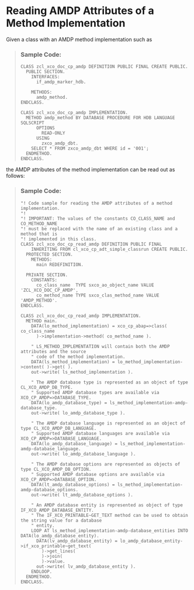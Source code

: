 <!-- loiof7026832be0a4e49847ddb53a902ff1c -->

# Reading AMDP Attributes of a Method Implementation

Given a class with an AMDP method implementation such as

> ### Sample Code:  
> ```abap
> CLASS zcl_xco_doc_cp_amdp DEFINITION PUBLIC FINAL CREATE PUBLIC.
>   PUBLIC SECTION.
>     INTERFACES:
>       if_amdp_marker_hdb.
>  
>     METHODS:
>       amdp_method.
> ENDCLASS.
>  
> CLASS zcl_xco_doc_cp_amdp IMPLEMENTATION.
>   METHOD amdp_method BY DATABASE PROCEDURE FOR HDB LANGUAGE SQLSCRIPT
>       OPTIONS
>         READ-ONLY
>       USING
>         zxco_amdp_dbt.
>     SELECT * FROM zxco_amdp_dbt WHERE id = '001';
>   ENDMETHOD.
> ENDCLASS.
> ```

the AMDP attributes of the method implementation can be read out as follows:

> ### Sample Code:  
> ```abap
> "! Code sample for reading the AMDP attributes of a method implementation.
> "!
> "! IMPORTANT: The values of the constants CO_CLASS_NAME and CO_METHOD_NAME
> "! must be replaced with the name of an existing class and a method that is
> "! implemented in this class.
> CLASS zcl_xco_doc_cp_read_amdp DEFINITION PUBLIC FINAL
>     INHERITING FROM cl_xco_cp_adt_simple_classrun CREATE PUBLIC.
>   PROTECTED SECTION.
>     METHODS:
>       main REDEFINITION.
>  
>   PRIVATE SECTION.
>     CONSTANTS:
>       co_class_name  TYPE sxco_ao_object_name VALUE 'ZCL_XCO_DOC_CP_AMDP',
>       co_method_name TYPE sxco_clas_method_name VALUE 'AMDP_METHOD'.
> ENDCLASS.
>  
> CLASS zcl_xco_doc_cp_read_amdp IMPLEMENTATION.
>   METHOD main.
>     DATA(lo_method_implementation) = xco_cp_abap=>class( co_class_name
>       )->implementation->method( co_method_name ).
>  
>     " LS_METHOD_IMPLEMENTATION will contain both the AMDP attributes and the source
>     " code of the method implementation.
>     DATA(ls_method_implementation) = lo_method_implementation->content( )->get( ).
>     out->write( ls_method_implementation ).
>  
>     " The AMDP database type is represented as an object of type CL_XCO_AMDP_DB_TYPE.
>     " Supported AMDP database types are available via XCO_CP_AMDP=>DATABASE_TYPE.
>     DATA(lo_amdp_database_type) = ls_method_implementation-amdp-database_type.
>     out->write( lo_amdp_database_type ).
>  
>     " The AMDP database language is represented as an object of type CL_XCO_AMDP_DB_LANGUAGE.
>     " Supported AMDP database languages are available via XCO_CP_AMDP=>DATABASE_LANGUAGE.
>     DATA(lo_amdp_database_language) = ls_method_implementation-amdp-database_language.
>     out->write( lo_amdp_database_language ).
>  
>     " The AMDP database options are represented as objects of type CL_XCO_AMDP_DB_OPTION.
>     " Supported AMDP database options are available via XCO_CP_AMDP=>DATABASE_OPTION.
>     DATA(lt_amdp_database_options) = ls_method_implementation-amdp-database_options.
>     out->write( lt_amdp_database_options ).
>  
>     " An AMDP database entity is represented as object of type IF_XCO_AMDP_DATABASE_ENTITY.
>     " The IF_XCO_PRINTABLE~GET_TEXT method can be used to obtain the string value for a database
>     " entity.
>     LOOP AT ls_method_implementation-amdp-database_entities INTO DATA(lo_amdp_database_entity).
>       DATA(lv_amdp_database_entity) = lo_amdp_database_entity->if_xco_printable~get_text(
>         )->get_lines(
>         )->join(
>         )->value.
>       out->write( lv_amdp_database_entity ).
>     ENDLOOP.
>   ENDMETHOD.
> ENDCLASS.
> ```

